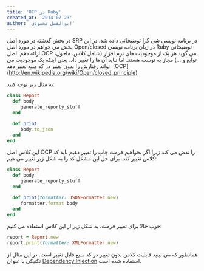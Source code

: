 ```yaml
---
title: 'OCP در Ruby'
created_at: '2014-07-23'
author: 'ابوالفضل محمودی'
---
```


در بخش گذشته در مورد اصل SRP در برنامه نویسی شی گرا توضیحاتی داده شد. در این بخش می خواهم در مورد اصل Open/closed در زبان برنامه نویسی Ruby توضیحاتی ارائه دهم.
اصل OCP می گوید هر یک از موجودیت های نرم افزار (شامل کلاس، ماجول، توابع و ...) مجاز به توسعه هستند اما نباید آن ها را تغییر داد. یعنی اینکه یک موجودیت می تواند رفتارش را بدون تغییر در کد منبع تغییر دهد. [OCP] (http://en.wikipedia.org/wiki/Open/closed_principle)
<!--more-->

به مثال زیر توجه کنید:

```ruby
class Report
  def body
     generate_reporty_stuff
  end

  def print
     body.to_json
  end
end
```

این کلاس اصل OCP را نقض می کند زیرا اگر بخواهیم فرمت چاپ را تغییر دهیم باید کد کلاس تغییر کند. برای حل این مشکل کد را به شکل زیر تغییر می هیم:

```ruby
class Report
  def body
     generate_reporty_stuff
  end

  def print(formatter: JSONFormatter.new)
     formatter.format body
  end
end
```

خوب حالا برای تغییر فرمت، به شکل زیر از این کلاس استفاده می کنیم:

```ruby
report = Report.new
report.print(formatter: XMLFormatter.new)
```

همانطور که می بینید قابلیت کلاس بدون تغییر در کد منبع قابل تغییر است. در این مثال از تکنیکی با عنوان [Dependency Injection](http://en.wikipedia.org/wiki/Dependency_injection) استفاده شده است.

